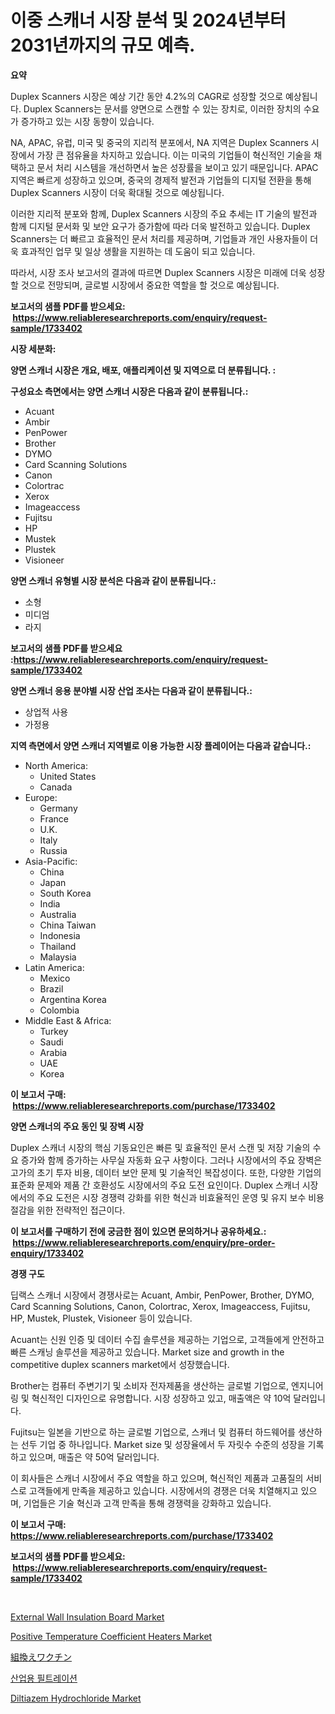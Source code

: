 <p><h1>이중 스캐너 시장 분석 및 2024년부터 2031년까지의 규모 예측.</h1></p><p><strong>요약</strong></p>
<p><p>Duplex Scanners 시장은 예상 기간 동안 4.2%의 CAGR로 성장할 것으로 예상됩니다. Duplex Scanners는 문서를 양면으로 스캔할 수 있는 장치로, 이러한 장치의 수요가 증가하고 있는 시장 동향이 있습니다.</p><p>NA, APAC, 유럽, 미국 및 중국의 지리적 분포에서, NA 지역은 Duplex Scanners 시장에서 가장 큰 점유율을 차지하고 있습니다. 이는 미국의 기업들이 혁신적인 기술을 채택하고 문서 처리 시스템을 개선하면서 높은 성장률을 보이고 있기 때문입니다. APAC 지역은 빠르게 성장하고 있으며, 중국의 경제적 발전과 기업들의 디지털 전환을 통해 Duplex Scanners 시장이 더욱 확대될 것으로 예상됩니다.</p><p>이러한 지리적 분포와 함께, Duplex Scanners 시장의 주요 추세는 IT 기술의 발전과 함께 디지털 문서화 및 보안 요구가 증가함에 따라 더욱 발전하고 있습니다. Duplex Scanners는 더 빠르고 효율적인 문서 처리를 제공하며, 기업들과 개인 사용자들이 더욱 효과적인 업무 및 일상 생활을 지원하는 데 도움이 되고 있습니다. </p><p>따라서, 시장 조사 보고서의 결과에 따르면 Duplex Scanners 시장은 미래에 더욱 성장할 것으로 전망되며, 글로벌 시장에서 중요한 역할을 할 것으로 예상됩니다.</p></p>
<p><strong>보고서의 샘플 PDF를 받으세요: &nbsp;<a href="https://www.reliableresearchreports.com/enquiry/request-sample/1733402">https://www.reliableresearchreports.com/enquiry/request-sample/1733402</a></strong></p>
<p><strong>시장 세분화:</strong></p>
<p><strong> 양면 스캐너 시장은 개요, 배포, 애플리케이션 및 지역으로 더 분류됩니다. :</strong></p>
<p><strong>구성요소 측면에서는 양면 스캐너 시장은 다음과 같이 분류됩니다.:</strong></p>
<p><ul><li>Acuant</li><li>Ambir</li><li>PenPower</li><li>Brother</li><li>DYMO</li><li>Card Scanning Solutions</li><li>Canon</li><li>Colortrac</li><li>Xerox</li><li>Imageaccess</li><li>Fujitsu</li><li>HP</li><li>Mustek</li><li>Plustek</li><li>Visioneer</li></ul></p>
<p><strong> 양면 스캐너 유형별 시장 분석은 다음과 같이 분류됩니다.:</strong></p>
<p><ul><li>소형</li><li>미디엄</li><li>라지</li></ul></p>
<p><strong>보고서의 샘플 PDF를 받으세요 :<a href="https://www.reliableresearchreports.com/enquiry/request-sample/1733402">https://www.reliableresearchreports.com/enquiry/request-sample/1733402</a></strong></p>
<p><strong> 양면 스캐너 응용 분야별 시장 산업 조사는 다음과 같이 분류됩니다.:</strong></p>
<p><ul><li>상업적 사용</li><li>가정용</li></ul></p>
<p><strong>지역 측면에서 양면 스캐너 지역별로 이용 가능한 시장 플레이어는 다음과 같습니다.:</strong></p>
<p><ul>
    <li>
        North America:
        <ul>
            <li>United States</li>
            <li>Canada</li>
        </ul>
    </li>
    <li>
        Europe:
        <ul>
            <li>Germany</li>
            <li>France</li>
            <li>U.K.</li>
            <li>Italy</li>
            <li>Russia</li>
        </ul>
    </li>
    <li>
        Asia-Pacific:
        <ul>
            <li>China</li>
            <li>Japan</li>
            <li>South Korea</li>
            <li>India</li>
            <li>Australia</li>
            <li>China Taiwan</li>
            <li>Indonesia</li>
            <li>Thailand</li>
            <li>Malaysia</li>
        </ul>
    </li>
    <li>
        Latin America:
        <ul>
            <li>Mexico</li>
            <li>Brazil</li>
            <li>Argentina Korea</li>
            <li>Colombia</li>
        </ul>
    </li>
    <li>
        Middle East & Africa:
        <ul>
            <li>Turkey</li>
            <li>Saudi</li>
            <li>Arabia</li>
            <li>UAE</li>
            <li>Korea</li>
        </ul>
    </li>
    </ul></p>
<p><strong>이 보고서 구매: &nbsp;<a href="https://www.reliableresearchreports.com/purchase/1733402">https://www.reliableresearchreports.com/purchase/1733402</a></strong></p>
<p><strong>양면 스캐너의 주요 동인 및 장벽 시장</strong></p>
<p><p>Duplex 스캐너 시장의 핵심 기동요인은 빠른 및 효율적인 문서 스캔 및 저장 기술의 수요 증가와 함께 증가하는 사무실 자동화 요구 사항이다. 그러나 시장에서의 주요 장벽은 고가의 초기 투자 비용, 데이터 보안 문제 및 기술적인 복잡성이다. 또한, 다양한 기업의 표준화 문제와 제품 간 호환성도 시장에서의 주요 도전 요인이다. Duplex 스캐너 시장에서의 주요 도전은 시장 경쟁력 강화를 위한 혁신과 비효율적인 운영 및 유지 보수 비용 절감을 위한 전략적인 접근이다.</p></p>
<p><strong>이 보고서를 구매하기 전에 궁금한 점이 있으면 문의하거나 공유하세요.: &nbsp;<a href="https://www.reliableresearchreports.com/enquiry/pre-order-enquiry/1733402">https://www.reliableresearchreports.com/enquiry/pre-order-enquiry/1733402</a></strong></p>
<p><strong>경쟁 구도</strong></p>
<p><p>딥랙스 스캐너 시장에서 경쟁사로는 Acuant, Ambir, PenPower, Brother, DYMO, Card Scanning Solutions, Canon, Colortrac, Xerox, Imageaccess, Fujitsu, HP, Mustek, Plustek, Visioneer 등이 있습니다. </p><p>Acuant는 신원 인증 및 데이터 수집 솔루션을 제공하는 기업으로, 고객들에게 안전하고 빠른 스캐닝 솔루션을 제공하고 있습니다. Market size and growth in the competitive duplex scanners market에서 성장했습니다.</p><p>Brother는 컴퓨터 주변기기 및 소비자 전자제품을 생산하는 글로벌 기업으로, 엔지니어링 및 혁신적인 디자인으로 유명합니다. 시장 성장하고 있고, 매출액은 약 10억 달러입니다.</p><p>Fujitsu는 일본을 기반으로 하는 글로벌 기업으로, 스캐너 및 컴퓨터 하드웨어를 생산하는 선두 기업 중 하나입니다. Market size 및 성장율에서 두 자릿수 수준의 성장을 기록하고 있으며, 매출은 약 50억 달러입니다.</p><p>이 회사들은 스캐너 시장에서 주요 역할을 하고 있으며, 혁신적인 제품과 고품질의 서비스로 고객들에게 만족을 제공하고 있습니다. 시장에서의 경쟁은 더욱 치열해지고 있으며, 기업들은 기술 혁신과 고객 만족을 통해 경쟁력을 강화하고 있습니다.</p></p>
<p><strong>이 보고서 구매: &nbsp; <a href="https://www.reliableresearchreports.com/purchase/1733402">https://www.reliableresearchreports.com/purchase/1733402</a></strong></p>
<p><strong>보고서의 샘플 PDF를 받으세요: &nbsp;<a href="https://www.reliableresearchreports.com/enquiry/request-sample/1733402">https://www.reliableresearchreports.com/enquiry/request-sample/1733402</a></strong><strong></strong></p>
<p>&nbsp;</p>
<p><p><a href="https://view.publitas.com/reportprime-1/external-wall-insulation-board-market-size-growth-outlook-from-2024-to-2031-projecting-at-markets-trends-analysis-by-application-regional-outlook-and-revenue/">External Wall Insulation Board Market</a></p><p><a href="https://cute-banjo-8ca.notion.site/Positive-Temperature-Coefficient-Heaters-Market-with-the-goal-of-estimating-the-market-size-and-futu-6d43a746f86c41e3b61ce41115cb2cc9">Positive Temperature Coefficient Heaters Market</a></p><p><a href="https://medium.com/@one-cool-chick/%E5%86%8D%E7%B5%84%E3%81%BF%E5%90%88%E3%82%8F%E3%81%9B%E3%83%AF%E3%82%AF%E3%83%81%E3%83%B3%E5%B8%82%E5%A0%B4%E3%81%AE%E6%8C%87%E6%A8%99%E3%82%92%E8%A7%A3%E8%AA%AD%E3%81%99%E3%82%8B-%E5%B8%82%E5%A0%B4%E3%82%B7%E3%82%A7%E3%82%A2-%E3%83%88%E3%83%AC%E3%83%B3%E3%83%89-%E6%88%90%E9%95%B7%E3%83%91%E3%82%BF%E3%83%BC%E3%83%B3-5b73ae8f76b5">組換えワクチン</a></p><p><a href="https://medium.com/@cypwkevf09498055/%EC%82%B0%EC%97%85-%EC%97%AC%EA%B3%BC-%EC%8B%9C%EC%9E%A5-%EC%A0%84%EB%A7%9D-%EC%82%B0%EC%97%85-%EA%B0%9C%EC%9A%94-%EB%B0%8F-%EC%98%88%EC%B8%A1-2024%EB%85%84%EB%B6%80%ED%84%B0-2031%EB%85%84-7a70e066d8e9">산업용 필트레이션</a></p><p><a href="https://view.publitas.com/reportprime-1/diltiazem-hydrochloride-market-challenges-opportunities-and-growth-drivers-and-major-market-players-forecasted-for-period-from-2024-2031/">Diltiazem Hydrochloride Market</a></p></p>